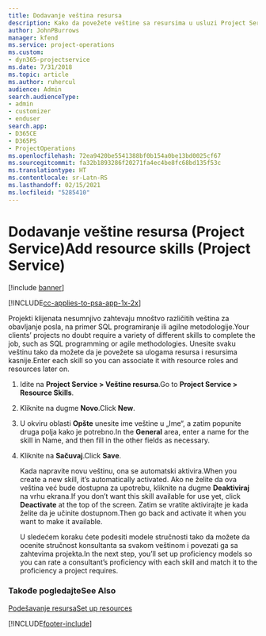 ```yaml
---
title: Dodavanje veština resursa
description: Kako da povežete veštine sa resursima u usluzi Project Service
author: JohnPBurrows
manager: kfend
ms.service: project-operations
ms.custom:
- dyn365-projectservice
ms.date: 7/31/2018
ms.topic: article
ms.author: ruhercul
audience: Admin
search.audienceType:
- admin
- customizer
- enduser
search.app:
- D365CE
- D365PS
- ProjectOperations
ms.openlocfilehash: 72ea9420be5541388bf0b154a0be13bd0025cf67
ms.sourcegitcommit: fa32b1893286f20271fa4ec4be8fc68bd135f53c
ms.translationtype: HT
ms.contentlocale: sr-Latn-RS
ms.lasthandoff: 02/15/2021
ms.locfileid: "5285410"
---
```

# <a name="add-resource-skills-project-service"></a><span data-ttu-id="5069b-103">Dodavanje veštine resursa (Project Service)</span><span class="sxs-lookup"><span data-stu-id="5069b-103">Add resource skills (Project Service)</span></span>

[!include [banner](../includes/psa-now-project-operations.md)]

[!INCLUDE[cc-applies-to-psa-app-1x-2x](../includes/cc-applies-to-psa-app-1x-2x.md)]

<span data-ttu-id="5069b-104">Projekti klijenata nesumnjivo zahtevaju mnoštvo različitih veština za obavljanje posla, na primer SQL programiranje ili agilne metodologije.</span><span class="sxs-lookup"><span data-stu-id="5069b-104">Your clients’ projects no doubt require a variety of different skills to complete the job, such as SQL programming or agile methodologies.</span></span> <span data-ttu-id="5069b-105">Unesite svaku veštinu tako da možete da je povežete sa ulogama resursa i resursima kasnije.</span><span class="sxs-lookup"><span data-stu-id="5069b-105">Enter each skill so you can associate it with resource roles and resources later on.</span></span>  
  
1. <span data-ttu-id="5069b-106">Idite na **Project Service > Veštine resursa**.</span><span class="sxs-lookup"><span data-stu-id="5069b-106">Go to **Project Service > Resource Skills**.</span></span>  
  
2. <span data-ttu-id="5069b-107">Kliknite na dugme **Novo**.</span><span class="sxs-lookup"><span data-stu-id="5069b-107">Click **New**.</span></span>  
  
3. <span data-ttu-id="5069b-108">U okviru oblasti **Opšte** unesite ime veštine u „Ime“, a zatim popunite druga polja kako je potrebno.</span><span class="sxs-lookup"><span data-stu-id="5069b-108">In the **General** area, enter a name for the skill in Name, and then fill in the other fields as necessary.</span></span>  
  
4. <span data-ttu-id="5069b-109">Kliknite na **Sačuvaj**.</span><span class="sxs-lookup"><span data-stu-id="5069b-109">Click **Save**.</span></span>  
  
   <span data-ttu-id="5069b-110">Kada napravite novu veštinu, ona se automatski aktivira.</span><span class="sxs-lookup"><span data-stu-id="5069b-110">When you create a new skill, it’s automatically activated.</span></span> <span data-ttu-id="5069b-111">Ako ne želite da ova veština već bude dostupna za upotrebu, kliknite na dugme **Deaktiviraj** na vrhu ekrana.</span><span class="sxs-lookup"><span data-stu-id="5069b-111">If you don’t want this skill available for use yet, click **Deactivate** at the top of the screen.</span></span> <span data-ttu-id="5069b-112">Zatim se vratite aktivirajte je kada želite da je učinite dostupnom.</span><span class="sxs-lookup"><span data-stu-id="5069b-112">Then go back and activate it when you want to make it available.</span></span>  
  
   <span data-ttu-id="5069b-113">U sledećem koraku ćete podesiti modele stručnosti tako da možete da ocenite stručnost konsultanta sa svakom veštinom i povezati ga sa zahtevima projekta.</span><span class="sxs-lookup"><span data-stu-id="5069b-113">In the next step, you’ll set up proficiency models so you can rate a consultant’s proficiency with each skill and match it to the proficiency a project requires.</span></span>  
  
### <a name="see-also"></a><span data-ttu-id="5069b-114">Takođe pogledajte</span><span class="sxs-lookup"><span data-stu-id="5069b-114">See Also</span></span>  
 [<span data-ttu-id="5069b-115">Podešavanje resursa</span><span class="sxs-lookup"><span data-stu-id="5069b-115">Set up resources</span></span>](../psa/set-up-resources.md)


[!INCLUDE[footer-include](../includes/footer-banner.md)]